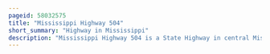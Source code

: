 ```yaml
---
pageid: 58032575
title: "Mississippi Highway 504"
short_summary: "Highway in Mississippi"
description: "Mississippi Highway 504 is a State Highway in central Mississippi. The Route starts at Ms 15 South of Newton and Travels southeast. The Road turns east at a County Road near Garlandville and Travels to its eastern Terminus on the Ms 503 in the unincorporated District of Hero. The Route was designated around 1956 from ms 15 to ms 503 and has not changed significantly since."
---
```

